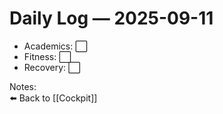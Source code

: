 # Daily Log — 2025-09-11

- Academics: ⬜  
- Fitness: ⬜  
- Recovery: ⬜  

Notes:  
⬅️ Back to [[Cockpit]]

